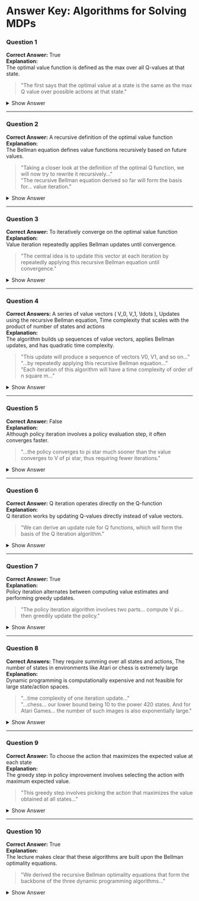 # Answer Key: Algorithms for Solving MDPs



### Question 1  
**Correct Answer:** True  
**Explanation:**  
The optimal value function is defined as the max over all Q-values at that state.  
> "The first says that the optimal value at a state is the same as the max Q value over possible actions at that state."

<details>
<summary>Show Answer</summary>

**Correct Answer:** False  
**Explanation:**  
Deep Q-Learning avoids full for-loops and instead uses function approximation and minibatches.  
> "Instead of having a for loop over all states to update the Q-network, as was done in Q-iteration, we introduced a regression objective..."
</details>

---



### Question 2  
**Correct Answer:** A recursive definition of the optimal value function  
**Explanation:**  
The Bellman equation defines value functions recursively based on future values.  
> "Taking a closer look at the definition of the optimal Q function, we will now try to rewrite it recursively..."  
> "The recursive Bellman equation derived so far will form the basis for... value iteration."

<details>
<summary>Show Answer</summary>

**Correct Answer:** It provides a recursive objective for value prediction  
**Explanation:**  
The Bellman equation is used to generate Q-value targets recursively.  
> "The update for our Q-network will again be inspired, by the recursive bellman optimality equation."
</details>

---



### Question 3  
**Correct Answer:** To iteratively converge on the optimal value function  
**Explanation:**  
Value iteration repeatedly applies Bellman updates until convergence.  
> "The central idea is to update this vector at each iteration by repeatedly applying this recursive Bellman equation until convergence."

<details>
<summary>Show Answer</summary>

**Correct Answers:** Gradient descent updates, A fixed replay buffer for data sampling, A target Q-network updated periodically  
**Explanation:**  
Training involves minibatch gradient descent, a replay buffer, and two networks (Qnew and Qold).  
> "We introduced a regression objective..."  
> "Two copies of the Q-network are maintained... Qold and Qnew..."  
> "Deep Q-learning employs an experience replay buffer..."
</details>

---



### Question 4  
**Correct Answers:** A series of value vectors \( V_0, V_1, \ldots \), Updates using the recursive Bellman equation, Time complexity that scales with the product of number of states and actions  
**Explanation:**  
The algorithm builds up sequences of value vectors, applies Bellman updates, and has quadratic time complexity.  
> "This update will produce a sequence of vectors V0, V1, and so on..."  
> "...by repeatedly applying this recursive Bellman equation..."  
> "Each iteration of this algorithm will have a time complexity of order of n square m..."

<details>
<summary>Show Answer</summary>

**Correct Answer:** To stabilize training by decoupling target predictions  
**Explanation:**  
Using a separate Qold network helps reduce instability in loss updates.  
> "Using a single Q-network, makes the loss minimization unstable... Instead, two copies... are maintained..."
</details>

---



### Question 5  
**Correct Answer:** False  
**Explanation:**  
Although policy iteration involves a policy evaluation step, it often converges faster.  
> "...the policy converges to pi star much sooner than the value converges to V of pi star, thus requiring fewer iterations."

<details>
<summary>Show Answer</summary>

**Correct Answer:** False  
**Explanation:**  
Two Q-networks are maintained: one for predictions (Qnew) and one as a fixed target (Qold).  
> "Qnew parameters are updated while preventing any update to the Qold parameters."
</details>

---



### Question 6  
**Correct Answer:** Q iteration operates directly on the Q-function  
**Explanation:**  
Q iteration works by updating Q-values directly instead of value vectors.  
> "We can derive an update rule for Q functions, which will form the basis of the Q iteration algorithm."

<details>
<summary>Show Answer</summary>

**Correct Answers:** It can prevent exploration of better strategies, It causes training data to be highly correlated  
**Explanation:**  
Using a greedy data collection policy limits exploration and causes data bias.  
> "...it will not have incentive to explore other less rewarding states..."  
> "The data... will be highly correlated with similar states, actions and rewards."
</details>

---



### Question 7  
**Correct Answer:** True  
**Explanation:**  
Policy iteration alternates between computing value estimates and performing greedy updates.  
> "The policy iteration algorithm involves two parts... compute V pi... then greedily update the policy."

<details>
<summary>Show Answer</summary>

**Correct Answer:** It balances exploration and exploitation during data gathering  
**Explanation:**  
Epsilon-greedy selects random actions occasionally to encourage exploration.  
> "...a random action is chosen with a typically small epsilon probability, and the greedy action is selected otherwise."
</details>

---



### Question 8  
**Correct Answers:** They require summing over all states and actions, The number of states in environments like Atari or chess is extremely large  
**Explanation:**  
Dynamic programming is computationally expensive and not feasible for large state/action spaces.  
> "...time complexity of one iteration update..."  
> "...chess... our lower bound being 10 to the power 420 states. And for Atari Games... the number of such images is also exponentially large."

<details>
<summary>Show Answer</summary>

**Correct Answer:** False  
**Explanation:**  
Replay buffers store a range of past experiences, not just recent ones, to reduce correlation.  
> "The buffer is a finite size and older samples are discarded in favor of newer ones... to lower the correlation..."
</details>

---



### Question 9  
**Correct Answer:** To choose the action that maximizes the expected value at each state  
**Explanation:**  
The greedy step in policy improvement involves selecting the action with maximum expected value.  
> "This greedy step involves picking the action that maximizes the value obtained at all states..."

<details>
<summary>Show Answer</summary>

**Correct Answers:** Using two separate Q-networks, Sampling random minibatches from past experiences  
**Explanation**
</details>

---



### Question 10  
**Correct Answer:** True  
**Explanation:**  
The lecture makes clear that these algorithms are built upon the Bellman optimality equations.  
> "We derived the recursive Bellman optimality equations that form the backbone of the three dynamic programming algorithms..."

<details>
<summary>Show Answer</summary>

Answer not found
</details>

